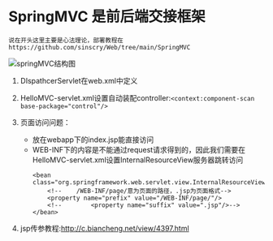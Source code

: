 # SpringMVC 是前后端交接框架

`说在开头这里主要是心法理论，部署教程在https://github.com/sinscry/Web/tree/main/SpringMVC`

![springMVC结构图](/photo/Spring_MVC_工作原理图.png)
			
1. DIspathcerServlet在web.xml中定义

2. HelloMVC-servlet.xml设置自动装配controller:`<context:component-scan base-package="control"/>`

3. 页面访问问题：
	* 放在webapp下的index.jsp能直接访问		
	* WEB-INF下的内容是不能通过request请求得到的，因此我们需要在HelloMVC-servlet.xml设置InternalResourceView服务器跳转访问
		```
		<bean class="org.springframework.web.servlet.view.InternalResourceViewResolver">
			<!--    /WEB-INF/page/意为页面的路径，.jsp为页面格式-->
			<property name="prefix" value="/WEB-INF/page/"/>
			<!--        <property name="suffix" value=".jsp"/>-->
		</bean>
		```

4. jsp传参教程:http://c.biancheng.net/view/4397.html
			
			
			
			
			
			
			
			